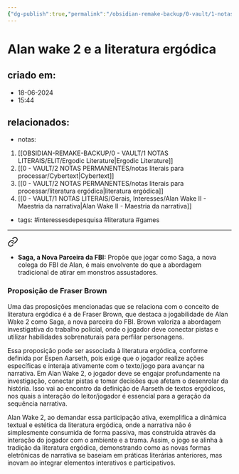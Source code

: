 ```yaml
---
{"dg-publish":true,"permalink":"/obsidian-remake-backup/0-vault/1-notas-literais/elit/alan-wake-2-e-a-literatura-ergodica/","tags":["interessesdepesquisa","literatura","games"],"dgHomeLink":true,"dgShowLocalGraph":true,"dgShowFileTree":true,"dgEnableSearch":true,"noteIcon":""}
---
```


# Alan wake 2 e a literatura ergódica

## criado em: 
- 18-06-2024
- 15:44
## relacionados:
- notas:
1. [[OBSIDIAN-REMAKE-BACKUP/0 - VAULT/1 NOTAS LITERAIS/ELIT/Ergodic Literature\|Ergodic Literature]]
2. [[0 - VAULT/2 NOTAS PERMANENTES/notas literais para processar/Cybertext\|Cybertext]]
3. [[0 - VAULT/2 NOTAS PERMANENTES/notas literais para processar/literatura ergódica\|literatura ergódica]]
4. [[0 - VAULT/1 NOTAS LITERAIS/Gerais, Interesses/Alan Wake II - Maestria da narrativa\|Alan Wake II - Maestria da narrativa]]
- tags:  #interessesdepesquisa #literatura #games 
---

<div class="transclusion internal-embed is-loaded"><a class="markdown-embed-link" href="/0-vault/1-notas-literais/gerais-interesses/alan-wake-ii-maestria-da-narrativa/#03cc27" aria-label="Open link"><svg xmlns="http://www.w3.org/2000/svg" width="24" height="24" viewBox="0 0 24 24" fill="none" stroke="currentColor" stroke-width="2" stroke-linecap="round" stroke-linejoin="round" class="svg-icon lucide-link"><path d="M10 13a5 5 0 0 0 7.54.54l3-3a5 5 0 0 0-7.07-7.07l-1.72 1.71"></path><path d="M14 11a5 5 0 0 0-7.54-.54l-3 3a5 5 0 0 0 7.07 7.07l1.71-1.71"></path></svg></a><div class="markdown-embed">



- **Saga, a Nova Parceira da FBI:** Propõe que jogar como Saga, a nova colega do FBI de Alan, é mais envolvente do que a abordagem tradicional de atirar em monstros assustadores. 

</div></div>

### Proposição de Fraser Brown

Uma das proposições mencionadas que se relaciona com o conceito de literatura ergódica é a de Fraser Brown, que destaca a jogabilidade de Alan Wake 2 como Saga, a nova parceira do FBI. Brown valoriza a abordagem investigativa do trabalho policial, onde o jogador deve conectar pistas e utilizar habilidades sobrenaturais para perfilar personagens.

Essa proposição pode ser associada à literatura ergódica, conforme definida por Espen Aarseth, pois exige que o jogador realize ações específicas e interaja ativamente com o texto/jogo para avançar na narrativa. Em Alan Wake 2, o jogador deve se engajar profundamente na investigação, conectar pistas e tomar decisões que afetam o desenrolar da história. Isso vai ao encontro da definição de Aarseth de textos ergódicos, nos quais a interação do leitor/jogador é essencial para a geração da sequência narrativa.

Alan Wake 2, ao demandar essa participação ativa, exemplifica a dinâmica textual e estética da literatura ergódica, onde a narrativa não é simplesmente consumida de forma passiva, mas construída através da interação do jogador com o ambiente e a trama. Assim, o jogo se alinha à tradição da literatura ergódica, demonstrando como as novas formas eletrônicas de narrativa se baseiam em práticas literárias anteriores, mas inovam ao integrar elementos interativos e participativos.